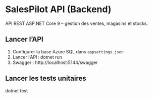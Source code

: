 # SalesPilot API (Backend)

API REST ASP.NET Core 9 – gestion des ventes, magasins et stocks.

## Lancer l’API

1. Configurer la base Azure SQL dans `appsettings.json`
2. Lancer l’API : dotnet run
3. Swagger : http://localhost:5144/swagger

## Lancer les tests unitaires

dotnet test